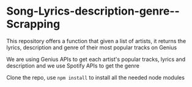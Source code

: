 # Song-Lyrics-description-genre--Scrapping
This repository offers a function that given a list of artists, it returns the lyrics, description and genre of their most popular tracks on Genius


We are  using Genius APIs to get each artist's popular tracks, lyrics and description and we use Spotify APIs to get the genre

Clone the repo, use `npm install` to install all the needed node modules
